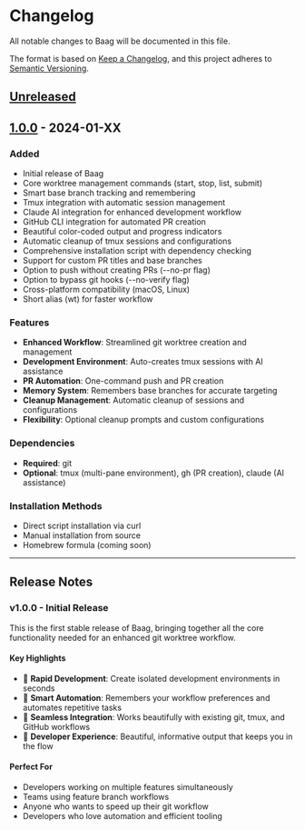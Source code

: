 # Changelog

All notable changes to Baag will be documented in this file.

The format is based on [Keep a Changelog](https://keepachangelog.com/en/1.0.0/),
and this project adheres to [Semantic Versioning](https://semver.org/spec/v2.0.0.html).

## [Unreleased]

## [1.0.0] - 2024-01-XX

### Added
- Initial release of Baag
- Core worktree management commands (start, stop, list, submit)
- Smart base branch tracking and remembering
- Tmux integration with automatic session management
- Claude AI integration for enhanced development workflow
- GitHub CLI integration for automated PR creation
- Beautiful color-coded output and progress indicators
- Automatic cleanup of tmux sessions and configurations
- Comprehensive installation script with dependency checking
- Support for custom PR titles and base branches
- Option to push without creating PRs (--no-pr flag)
- Option to bypass git hooks (--no-verify flag)
- Cross-platform compatibility (macOS, Linux)
- Short alias (wt) for faster workflow

### Features
- **Enhanced Workflow**: Streamlined git worktree creation and management
- **Development Environment**: Auto-creates tmux sessions with AI assistance
- **PR Automation**: One-command push and PR creation
- **Memory System**: Remembers base branches for accurate targeting
- **Cleanup Management**: Automatic cleanup of sessions and configurations
- **Flexibility**: Optional cleanup prompts and custom configurations

### Dependencies
- **Required**: git
- **Optional**: tmux (multi-pane environment), gh (PR creation), claude (AI assistance)

### Installation Methods
- Direct script installation via curl
- Manual installation from source
- Homebrew formula (coming soon)

---

## Release Notes

### v1.0.0 - Initial Release

This is the first stable release of Baag, bringing together all the core functionality needed for an enhanced git worktree workflow.

#### Key Highlights
- 🚀 **Rapid Development**: Create isolated development environments in seconds
- 🧠 **Smart Automation**: Remembers your workflow preferences and automates repetitive tasks
- 🔗 **Seamless Integration**: Works beautifully with existing git, tmux, and GitHub workflows
- 🎨 **Developer Experience**: Beautiful, informative output that keeps you in the flow

#### Perfect For
- Developers working on multiple features simultaneously
- Teams using feature branch workflows
- Anyone who wants to speed up their git workflow
- Developers who love automation and efficient tooling

[Unreleased]: https://github.com/your-username/baag/compare/v1.0.0...HEAD
[1.0.0]: https://github.com/your-username/baag/releases/tag/v1.0.0